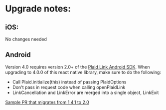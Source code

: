 # Upgrade notes:

## iOS:
No changes needed

## Android
Version 4.0 requires version 2.0+ of the [Plaid Link Android SDK](https://github.com/plaid/plaid-link-android). When upgrading to 4.0.0 of this react native library, make sure to do the following:
* Call Plaid.initialize(this) instead of passing PlaidOptions
* Don't pass in request code when calling openPlaidLink
* LinkCancellation and LinkError are merged into a single object, LinkExit

[Sample PR that migrates from 1.4.1 to 2.0](https://github.com/plaid/plaid-link-android/pull/66/files)
